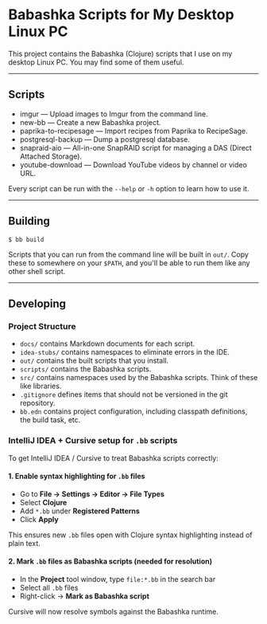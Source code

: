 # Babashka Scripts for My Desktop Linux PC

This project contains the Babashka (Clojure) scripts that I use on my desktop Linux PC.
You may find some of them useful.

---

## Scripts

* imgur — Upload images to Imgur from the command line.
* new-bb — Create a new Babashka project.
* paprika-to-recipesage — Import recipes from Paprika to RecipeSage.
* postgresql-backup — Dump a postgresql database.
* snapraid-aio — All-in-one SnapRAID script for managing a DAS (Direct Attached Storage).
* youtube-download — Download YouTube videos by channel or video URL.

Every script can be run with the `--help` or `-h` option to learn how to use it.

---

## Building

    $ bb build

Scripts that you can run from the command line will be built in `out/`. Copy these to
somewhere on your `$PATH`, and you'll be able to run them like any other shell script.

---

## Developing

### Project Structure

- `docs/` contains Markdown documents for each script.
- `idea-stubs/` contains namespaces to eliminate errors in the IDE.
- `out/` contains the built scripts that you install.
- `scripts/` contains the Babashka scripts.
- `src/` contains namespaces used by the Babashka scripts. Think of these like libraries.
- `.gitignore` defines items that should not be versioned in the git repository.
- `bb.edn` contains project configuration, including classpath definitions, the build task, etc. 

### IntelliJ IDEA + Cursive setup for `.bb` scripts

To get IntelliJ IDEA / Cursive to treat Babashka scripts correctly:

#### 1. Enable syntax highlighting for `.bb` files
- Go to **File → Settings → Editor → File Types**
- Select **Clojure**
- Add `*.bb` under **Registered Patterns**
- Click **Apply**

This ensures new `.bb` files open with Clojure syntax highlighting instead of plain text.

#### 2. Mark `.bb` files as Babashka scripts (needed for resolution)
- In the **Project** tool window, type `file:*.bb` in the search bar
- Select all `.bb` files
- Right-click → **Mark as Babashka script**

Cursive will now resolve symbols against the Babashka runtime.  
